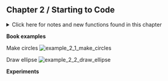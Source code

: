 
## Chapter 2 / Starting to Code


<details>
<summary markdown="span">Click here for notes and new functions found in this chapter</summary>


- Basic structure of a sketch e.g. 

```python
def setup():
      size(480, 120)

def draw():
```

- Programs are saved to the 'sketchbook', which is a folder that collects your programs for easy access.

- The export and application folders are erased and re-created each time you hit Run or use the Export Application command.

</details>



**Book examples**

Make circles
![example_2_1_make_circles]()

Draw ellipse
![example_2_2_draw_ellipse]()




**Experiments**